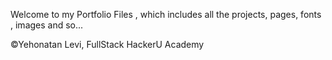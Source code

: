 Welcome to my Portfolio Files , which includes all the projects, pages, fonts , images and so...


©Yehonatan Levi, FullStack HackerU Academy
